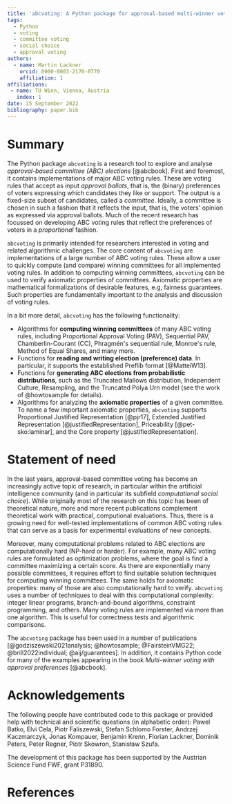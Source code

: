 ```yaml
---
title: 'abcvoting: A Python package for approval-based multi-winner voting rules'
tags:
  - Python
  - voting
  - committee voting
  - social choice
  - approval voting 
authors:
  - name: Martin Lackner
    orcid: 0000-0003-2170-0770
    affiliation: 1
affiliations:
 - name: TU Wien, Vienna, Austria
   index: 1
date: 15 September 2022
bibliography: paper.bib
---
```


# Summary

The Python package `abcvoting` is a research tool to explore and analyse
*approval-based committee (ABC) elections* [@abcbook]. First and foremost,
it contains implementations
of major ABC voting rules. These are voting rules that accept as input
*approval ballots*, that is, the (binary) preferences of voters expressing 
which candidates they like or support.
The output is a fixed-size subset of candidates, called a *committee*.
Ideally, a committee is chosen in such a fashion that it reflects the input,
that is, the voters' opinion as expressed via approval ballots.
Much of the recent research has focussed on developing ABC voting rules
that reflect the preferences of voters in a *proportional* fashion.

`abcvoting` is primarily intended for researchers interested in voting
and related algorithmic challenges.
The core content of `abcvoting` are implementations of a large number
of ABC voting rules. These allow a user to quickly compute (and compare)
winning committees for all implemented voting rules. 
In addition to computing winning committees, `abcvoting` can be used to
verify axiomatic properties of committees. Axiomatic properties are 
mathematical formalizations of desirable features, e.g, fairness guarantees.
Such properties are fundamentally important to the analysis and discussion
of voting rules.

In a bit more detail, `abcvoting` has the following functionality:
- Algorithms for **computing winning committees** of many ABC voting rules,
  including Proportional Approval Voting (PAV), 
  Sequential PAV,
  Chamberlin-Courant (CC),
  Phragmén's sequential rule,
  Monroe's rule,
  Method of Equal Shares,
  and many more.
- Functions for **reading and writing election (preference) data**. 
  In particular, it supports the established Preflib format [@MatteiW13].
- Functions for **generating ABC elections from probabilistic distributions**, 
  such as the Truncated Mallows distribution, Independent Culture,
  Resampling, and the Truncated Polya Urn model (see the work of
  @howtosample for details).
- Algorithms for analyzing the **axiomatic properties** of a given committee. 
  To name a few important axiomatic properties, `abcvoting`
supports Proportional Justified Representation [@pjr17],
Extended Justified Representation [@justifiedRepresentation], 
Priceability [@pet-sko:laminar], 
and the Core property [@justifiedRepresentation].

# Statement of need

In the last years, approval-based committee voting has become an increasingly active
topic of research, in particular within the artificial intelligence community
(and in particular its subfield *computational social choice*).
While originally most of the research on this topic has been of theoretical nature,
more and more recent publications complement theoretical work with practical,
computional evaluations. Thus, there is a growing need for
well-tested implementations of common ABC voting rules that can serve as
a basis for experimental evaluations of new concepts.

Moreover, many computational problems related to ABC elections are computationally
hard (NP-hard or harder). For example, many ABC voting rules are formulated
as optimization problems, where the goal is find a committee
maximizing a certain score. As there are exponentially many possible committees,
it requires effort to find 
suitable solution techniques for computing winning committees.
The same holds for axiomatic properties: many of those are also computationally
hard to verify.
`abcvoting` uses a number of techniques to deal with this computational complexity:
integer linear programs, branch-and-bound algorithms, constraint programming,
and others. Many voting rules are implemented via more than one algorithm.
This is useful for correctness tests and algorithmic comparisons. 

The `abcvoting` package has been used in a number of publications
 [@godziszewski2021analysis; @howtosample; @FairsteinVMG22; @brill2022individual; @aij/guarantees].
In addition, it contains Python code for many of the examples appearing in 
the book *Multi-winner voting with approval preferences* [@abcbook].

# Acknowledgements

The following people have contributed code to this package or provided help with technical and scientific questions (in alphabetic order):
Pawel Batko, Elvi Cela, Piotr Faliszewski, Stefan Schlomo Forster, Andrzej Kaczmarczyk, Jonas Kompauer, Benjamin Krenn, Florian Lackner,
Dominik Peters, Peter Regner, Piotr Skowron, Stanisław Szufa.

The development of this package has been supported by the Austrian Science Fund FWF, grant P31890.

# References

